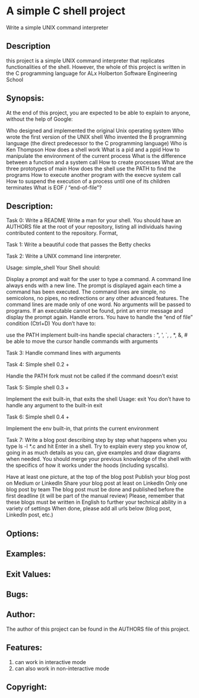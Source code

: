 # A simple C shell project
Write a simple UNIX command interpreter
## Description 
this project is a simple UNIX command interpreter that replicates functionalities of the shell. However, the whole of this project is written in the C programming language for ALx Holberton Software Engineering School

## Synopsis:
At the end of this project, you are expected to be able to explain to anyone, without the help of Google:

Who designed and implemented the original Unix operating system
Who wrote the first version of the UNIX shell
Who invented the B programming language (the direct predecessor to the C programming language)
Who is Ken Thompson
How does a shell work
What is a pid and a ppid
How to manipulate the environment of the current process
What is the difference between a function and a system call
How to create processes
What are the three prototypes of main
How does the shell use the PATH to find the programs
How to execute another program with the execve system call
How to suspend the execution of a process until one of its children terminates
What is EOF / “end-of-file”?

## Description:
Task 0: 
Write a README
Write a man for your shell.
You should have an AUTHORS file at the root of your repository, listing all individuals having contributed content to the repository. Format, 

Task 1:
Write a beautiful code that passes the Betty checks

Task 2:
Write a UNIX command line interpreter.

Usage: simple_shell
Your Shell should:

Display a prompt and wait for the user to type a command. A command line always ends with a new line.
The prompt is displayed again each time a command has been executed.
The command lines are simple, no semicolons, no pipes, no redirections or any other advanced features.
The command lines are made only of one word. No arguments will be passed to programs.
If an executable cannot be found, print an error message and display the prompt again.
Handle errors.
You have to handle the “end of file” condition (Ctrl+D)
You don’t have to:

use the PATH
implement built-ins
handle special characters : ", ', `, \, *, &, #
be able to move the cursor
handle commands with arguments

Task 3:
Handle command lines with arguments

Task 4:
Simple shell 0.2 +

Handle the PATH
fork must not be called if the command doesn’t exist

Task 5:
Simple shell 0.3 +

Implement the exit built-in, that exits the shell
Usage: exit
You don’t have to handle any argument to the built-in exit

Task 6:
Simple shell 0.4 +

Implement the env built-in, that prints the current environment

Task 7:
Write a blog post describing step by step what happens when you type ls -l *.c and hit Enter in a shell. Try to explain every step you know of, going in as much details as you can, give examples and draw diagrams when needed. You should merge your previous knowledge of the shell with the specifics of how it works under the hoods (including syscalls).

Have at least one picture, at the top of the blog post
Publish your blog post on Medium or LinkedIn
Share your blog post at least on LinkedIn
Only one blog post by team
The blog post must be done and published before the first deadline (it will be part of the manual review)
Please, remember that these blogs must be written in English to further your technical ability in a variety of settings
When done, please add all urls below (blog post, LinkedIn post, etc.)

## Options:

## Examples:

## Exit Values:

## Bugs:

## Author:
The author of this project can be found in the AUTHORS file of this project.

## Features:
 1. can work in interactive mode
 2. can also work in non-interactive mode

## Copyright:
